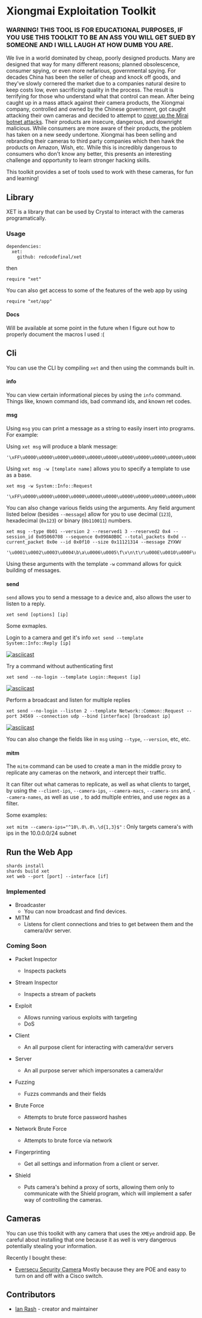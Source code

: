 # Xiongmai Exploitation Toolkit

### WARNING! THIS TOOL IS FOR EDUCATIONAL PURPOSES, IF YOU USE THIS TOOLKIT TO BE AN ASS YOU WILL GET SUED BY SOMEONE AND I WILL LAUGH AT HOW DUMB YOU ARE.

We live in a world dominated by cheap, poorly designed products. Many are designed that way for many different reasons; planned obsolescence, consumer spying, or even more nefarious, governmental spying. For decades China has been the seller of cheap and knock off goods, and they've slowly cornered the market due to a companies natural desire to keep costs low, even sacrificing quality in the process. The result is terrifying for those who understand what that control can mean. After being caught up in a mass attack against their camera products, the Xiongmai company, controlled and owned by the Chinese government, got caught attacking their own cameras and decided to attempt to [cover up the Mirai botnet attacks](https://ipvm.com/reports/xiongmai-threaten). Their products are insecure, dangerous, and downright malicious. While consumers are more aware of their products, the problem has taken on a new seedy undertone. Xiongmai has been selling and rebranding their cameras to third party companies which then hawk the products on Amazon, Wish, etc. While this is incredibly dangerous to consumers who don't know any better, this presents an interesting challenge and opportunity to learn stronger hacking skills.

This toolkit provides a set of tools used to work with these cameras, for fun and learning!

## Library

XET is a library that can be used by Crystal to interact with the cameras programatically.

### Usage
```
dependencies:
  xet:
    github: redcodefinal/xet
```

then

```crystal
require "xet"
```

You can also get access to some of the features of the web app by using

```crystal
require "xet/app"
```

#### Docs

Will be available at some point in the future when I figure out how to properly document the macros I used :(

## Cli

You can use the CLI by compiling `xet` and then using the commands built in.

#### info

You can view certain informational pieces by using the `info` command. Things like, known command ids, bad command ids, and known ret codes.

#### msg 

Using `msg` you can print a message as a string to easily insert into programs. For example:

Using `xet msg` will produce a blank message:
```
'\xFF\u0000\u0000\u0000\u0000\u0000\u0000\u0000\u0000\u0000\u0000\u0000\u0000\u0000\u0000\u0000\u0000\u0000\u0000\u0000'
```

Using `xet msg -w [template name]` allows you to specify a template to use as a base.

`xet msg -w System::Info::Request`
```
'\xFF\u0000\u0000\u0000\u0000\u0000\u0000\u0000\u0000\u0000\u0000\u0000\u0000\u0000\xFC\u0003.\u0000\u0000\u0000{\"Name\":\"SystemInfo\",\"SessionID\":\"0x00000000\"}'
```

You can also change various fields using the arguments. Any field argument listed below (besides `--message`) allow for you to use decimal (`123`), hexadecimal (`0x123`) or binary (`0b110011`) numbers.

`xet msg --type 0b01 --version 2 --reserved1 3 --reserved2 0x4 --session_id 0x05060708 --sequence 0x090A0B0C --total_packets 0x0d --current_packet 0x0e --id 0x0f10 --size 0x11121314 --message ZYXWV`

```
'\u0001\u0002\u0003\u0004\b\a\u0006\u0005\f\v\n\t\r\u000E\u0010\u000F\u0014\u0013\u0012\u0011ZYXWV'
```

Using these arguments with the template `-w` command allows for quick building of messages.

#### send
`send` allows you to send a message to a device and, also allows the user to listen to a reply. 

`xet send [options] [ip]`

Some exmaples.

Login to a camera and get it's info
`xet send --template System::Info::Reply [ip]`

[![asciicast](https://asciinema.org/a/8bOJwkEf9EEGvDDIlLhzHcuXH.svg)](https://asciinema.org/a/8bOJwkEf9EEGvDDIlLhzHcuXH)

Try a command without authenticating first

`xet send --no-login --template Login::Request [ip]`

[![asciicast](https://asciinema.org/a/2RvDnKsByUqSFt1WrPfZqKHCk.svg)](https://asciinema.org/a/2RvDnKsByUqSFt1WrPfZqKHCk)

Perform a broadcast and listen for multiple replies

`xet send --no-login --listen 2 --template Network::Common::Request --port 34569 --connection udp --bind [interface] [broadcast ip]`

[![asciicast](https://asciinema.org/a/KSGqQQr2jp03ah56KQYeeXGod.svg)](https://asciinema.org/a/KSGqQQr2jp03ah56KQYeeXGod)

You can also change the fields like in `msg` using `--type`, `--version`, etc, etc.

#### mitm

The `mitm` command can be used to create a man in the middle proxy to replicate any cameras on the network, and intercept their traffic. 

It can filter out what cameras to replicate, as well as what clients to target, by using the `--client-ips`, `--camera-ips`, `--camera-macs`, `--camera-sns` and, `--camera-names`, as well as use `,` to add multiple entries, and use regex as a filter.

Some examples:

`xet mitm --camera-ips="^10\.0\.0\.\d{1,3}$"` : Only targets camera's with ips in the 10.0.0.0/24 subnet



## Run the Web App

```
shards install
shards build xet
xet web --port [port] --interface [if]
```

### Implemented
 - Broadcaster
   - You can now broadcast and find devices.
 - MITM
   - Listens for client connections and tries to get between them and the camera/dvr server. 
### Coming Soon
 - Packet Inspector
   - Inspects packets
 - Stream Inspector
   - Inspects a stream of packets 
 - Exploit
   - Allows running various exploits with targeting
   - DoS
 - Client
   - An all purpose client for interacting with camera/dvr servers
 - Server
   - An all purpose server which impersonates a camera/dvr

 - Fuzzing
   - Fuzzs commands and their fields
 - Brute Force
   - Attempts to brute force password hashes
 - Network Brute Force
   - Attempts to brute force via network
 - Fingerprinting
   - Get all settings and information from a client or server.
 - Shield
   - Puts camera's behind a proxy of sorts, allowing them only to communicate with the Shield program, which will implement a safer way of controlling the cameras.

## Cameras

You can use this toolkit with any camera that uses the `XMEye` android app. Be careful about installing that one because it as well is very dangerous potentially stealing your information.

Recently I bought these:
 - [Eversecu Security Camera](https://www.amazon.com/gp/product/B07GPGPV67/ref=ppx_yo_dt_b_asin_title_o05_s00?ie=UTF8&psc=1) Mostly because they are POE and easy to turn on and off with a Cisco switch.



## Contributors

- [Ian Rash](https://github.com/redcodefinal) - creator and maintainer
